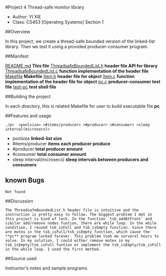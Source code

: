 #Project 4 Thread-safe monitor library
* Author: YI XIE
* Class: CS453 [Operating Systems] Section 1

##Overview

In this project, we create a thread-safe bounded version of the linked-list library. Then we test it
using a provided producer-consumer program. 

##Manifest

[README.md](./README.md)   **This file**
[ThreadsafeBoundedList.h](./wrapper-library/ThreadsafeBoundedList.h)   **header file API for library**
[ThreadsafeBoundedList.c](./wrapper-library/ThreadsafeBoundedList.c)   **function implementation of the header file**
[Makefile](./wrapper-library/Makefile)   **Makefile**
[Item.h](./Item.h)   **header file for object**
[Item.c](./Item.c)   **function implementation of the header file for object**
[pc.c](./Item.c)   **producer-consumer test file**
[test-pc](./test-pc.sh) **test shell file**


##Building the project

In each directory, this is related Makefile for user to build executable file **pc**

##Features and usage

`./pc  <poolsize> <#items/producer> <#producer> <#consumer> <sleep interval(microsecs)>`

- poolsize **linked-list size**
- #items/producer **items each producer produce**
- #producer **total producer amount**
- #consumer **total consumer amount**
- sleep interval(microsecs) **sleep intervals between producers and consumers**


## known Bugs
    Not found
##Discussion

    The ThreadsafeBoundedList.h header file is intuitive and the instruction is pretty easy to follow. The biggest problem I met in this project is kind of lock. In the function `tsb_addAtFront` and similar add/remove nodes funtion, there are while loop. In the while condition, I reused tsb_isFull and tsb_isEmpty function. Since there are mutex in the tsb_isFull/tsb_isEmpty function, which cause the **pc** program locked forever. This problem took me serveral hours to solve. In my solution, I could either remove mutex in my tsb_isEmpty/tsb_isFull funtion or implement the tsb_isEmpty/tsb_isFull in the while loop. I used the first method.


##Source used

Instructor's notes and sample programs.




